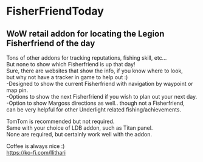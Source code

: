 # FisherFriendToday
## WoW retail addon for locating the Legion Fisherfriend of the day

Tons of other addons for tracking reputations, fishing skill, etc...<br>
But none to show which Fisherfriend is up that day!<br>
Sure, there are websites that show the info, if you know where to look,<br>
but why not have a tracker in game to help out :)<br>
-Designed to show the current Fisherfriend with navigation by waypoint or map pin.<br>
-Options to show the next Fisherfriend if you wish to plan out your next day.<br>
-Option to show Margoss directions as well.. though not a Fisherfriend,<br>
 can be very helpful for other Underlight related fishing/achievements.<br>

TomTom is recommended but not required.<br>
Same with your choice of LDB addon, such as Titan panel.<br>
None are required, but certainly work well with the addon.<br>

Coffee is always nice :)<br>
https://ko-fi.com/llithari
